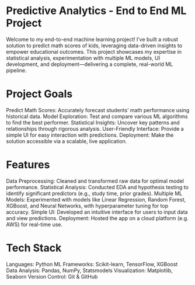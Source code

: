 # Predictive Analytics - End to End ML Project
Welcome to my end-to-end machine learning project! I’ve built a robust solution to predict math scores of kids, leveraging data-driven insights to empower educational outcomes. This project showcases my expertise in statistical analysis, experimentation with multiple ML models, UI development, and deployment—delivering a complete, real-world ML pipeline.

# Project Goals
Predict Math Scores: Accurately forecast students’ math performance using historical data.
Model Exploration: Test and compare various ML algorithms to find the best performer.
Statistical Insights: Uncover key patterns and relationships through rigorous analysis.
User-Friendly Interface: Provide a simple UI for easy interaction with predictions.
Deployment: Make the solution accessible via a scalable, live application.

# Features
Data Preprocessing: Cleaned and transformed raw data for optimal model performance.
Statistical Analysis: Conducted EDA and hypothesis testing to identify significant predictors (e.g., study time, prior grades).
Multiple ML Models: Experimented with models like Linear Regression, Random Forest, XGBoost, and Neural Networks, with hyperparameter tuning for top accuracy.
Simple UI: Developed an intuitive interface for users to input data and view predictions.
Deployment: Hosted the app on a cloud platform (e.g. AWS) for real-time use.

# Tech Stack
Languages: Python
ML Frameworks: Scikit-learn, TensorFlow, XGBoost
Data Analysis: Pandas, NumPy, Statsmodels
Visualization: Matplotlib, Seaborn
Version Control: Git & GitHub
